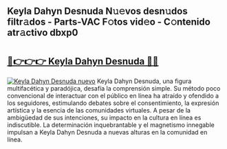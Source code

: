 ## Keyla Dahyn Desnuda N𝚞𝚎vos desn𝚞dos filtr𝚊dos - Parts-VAC F𝚘tos vid𝚎o - C𝚘ntenido atr𝚊ctivo dbxp0

# <h2><a href="http://mb420i.tromn.icu/?c=Keyla+Dahyn+Desnuda">🔗👉👉👉 Keyla Dahyn Desnuda 🔗🔗</a></h2>

[![Keyla Dahyn Desnuda nuevo](https://i.imgur.com/pEAQMta.gif)](http://mb420i.tromn.icu/?c=Keyla+Dahyn+Desnuda)
Keyla Dahyn Desnuda, una figura multifacética y paradójica, desafía la comprensión simple. Su método poco convencional de interactuar con el público en línea ha atraído y ofendido a los seguidores, estimulando debates sobre el consentimiento, la expresión artística y la esencia de las comunidades virtuales. A pesar de la ambigüedad de sus intenciones, su impacto en la cultura en línea es indiscutible. La determinación inquebrantable y el magnetismo innegable impulsan a Keyla Dahyn Desnuda a nuevas alturas en la comunidad en línea.
